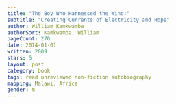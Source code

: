 ```yaml
---
title: "The Boy Who Harnessed the Wind:"
subtitle: "Creating Currents of Electricity and Hope"
author: William Kamkwamba
authorSort: Kamkwamba, William
pageCount: 270
date: 2014-01-01
written: 2009
stars: 5
layout: post
category: book
tags: read unreviewed non-fiction autobiography
mapping: Malawi, Africa
gender: m
---
```

